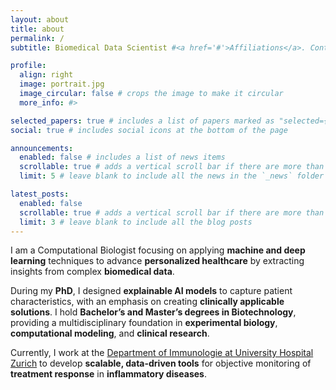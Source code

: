 ```yaml
---
layout: about
title: about
permalink: /
subtitle: Biomedical Data Scientist #<a href='#'>Affiliations</a>. Contacts. Motto. Etc.

profile:
  align: right
  image: portrait.jpg
  image_circular: false # crops the image to make it circular
  more_info: #>

selected_papers: true # includes a list of papers marked as "selected={true}"
social: true # includes social icons at the bottom of the page

announcements:
  enabled: false # includes a list of news items
  scrollable: true # adds a vertical scroll bar if there are more than 3 news items
  limit: 5 # leave blank to include all the news in the `_news` folder

latest_posts:
  enabled: false
  scrollable: true # adds a vertical scroll bar if there are more than 3 new posts items
  limit: 3 # leave blank to include all the blog posts
---
```


I am a Computational Biologist focusing on applying **machine and deep learning** techniques to advance **personalized healthcare** by extracting insights from complex **biomedical data**. 

During my **PhD**, I designed **explainable AI models** to capture patient characteristics, with an emphasis on creating **clinically applicable solutions**. I hold **Bachelor’s and Master’s degrees in Biotechnology**, providing a multidisciplinary foundation in **experimental biology**, **computational modeling**, and **clinical research**.

Currently, I work at the [Department of Immunologie at University Hospital Zurich](https://www.usz.ch/fachbereich/immunologie/) to develop **scalable, data-driven tools** for objective monitoring of **treatment response** in **inflammatory diseases**. 

<!-- Write your biography here. Tell the world about yourself. Link to your favorite [subreddit](http://reddit.com). You can put a picture in, too. The code is already in, just name your picture `prof_pic.jpg` and put it in the `img/` folder.

Put your address / P.O. box / other info right below your picture. You can also disable any of these elements by editing `profile` property of the YAML header of your `_pages/about.md`. Edit `_bibliography/papers.bib` and Jekyll will render your [publications page](/al-folio/publications/) automatically.

Link to your social media connections, too. This theme is set up to use [Font Awesome icons](https://fontawesome.com/) and [Academicons](https://jpswalsh.github.io/academicons/), like the ones below. Add your Facebook, Twitter, LinkedIn, Google Scholar, or just disable all of them. -->
